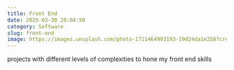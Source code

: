```yaml
---
title: Front End
date: 2025-03-30 20:04:50
category: Software
slug: front-end
image: https://images.unsplash.com/photo-1711464993193-19d24da1e258?crop=entropy&cs=tinysrgb&fit=max&fm=jpg&ixid=M3w3MzA2Nzd8MHwxfHJhbmRvbXx8fHx8fHx8fDE3NDMzNjE0OTF8&ixlib=rb-4.0.3&q=80&w=1080
---
```


projects with different levels of complexities to hone my front end skills
